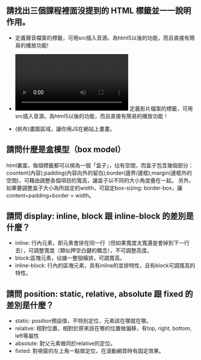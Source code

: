 ## 請找出三個課程裡面沒提到的 HTML 標籤並一一說明作用。
* <audio src=""></audio> 
定義聲音檔案的標籤，可用src插入音源。為html5以後的功能，而且直接有簡易的播放功能!

* <video src=""></video>
定義影片檔案的標籤，可用src插入音源。為html5以後的功能，而且直接有簡易的播放功能！

* <canvas></canvas> 
(帆布)畫圖區域，讓你用JS在網站上畫畫。


## 請問什麼是盒模型（box model）
html裏面，每個標籤都可以視為一個「盒子」，佔有空間，而盒子包含幾個部分：coontent(內容);padding(內容向外的留白);border(邊界/邊框);margin(邊框外的空間)，可藉由調整各個項目的寬高，讓盒子以不同的大小角度疊在一起。
另外，如果要調整盒子大小為所設定的width，可設定box-sizing: border-box，讓content+padding+border = width。


## 請問 display: inline, block 跟 inline-block 的差別是什麼？
* inline: 行內元素，即元素會排在同一行（但如果寬度太寬還是會掉到下一行去），可調整寬度（類似押空白鍵的概念），不可調整高度。
* block:區塊元素，佔據一整個橫排，可調寬高。
* inline-block: 行內的區塊元素，具有inline的並排特性，且有block可調寬高的特性。

## 請問 position: static, relative, absolute 跟 fixed 的差別是什麼？
* static: position預設值，不特別定位，元素該在哪就在哪。
* relative: 相對位置，相對於原來該在哪的位置做偏移，有top, right, bottom, left等屬性
* absolute: 對父元素做同於relative的定位。
* fixted: 對視窗的左上角一點做定位，在滾動網頁時有固定效果。


